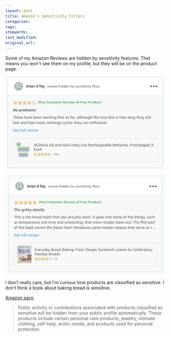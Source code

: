 ```yaml
---
layout: post
title: Amazon's Sensitivity Filters
categories:
tags:
stopwords:
last_modified:
original_url:
---
```


Some of my Amazon Reviews are hidden by sensitivity features. That means you won't see them on my profile, but they will be on the product page.

![](/images/amazon-filters/batteries.png)

![](/images/amazon-filters/bread-book.png)

I don't really care, but I'm curious how products are classified as sensitive. I don't think a book about baking bread is sensitive.

[Amazon says](https://www.amazon.com/gp/help/customer/display.html?nodeId=201893450):

> Public activity or contributions associated with products classified as sensitive will be hidden from your public profile automatically. These products include certain personal care products, jewelry, intimate clothing, self-help, erotic media, and products used for personal protection.
